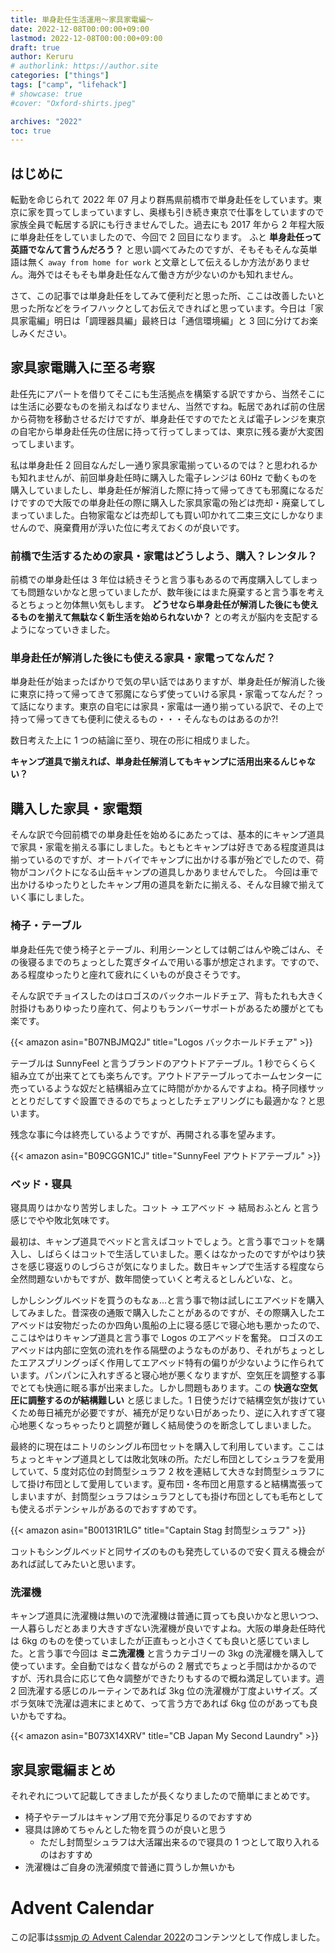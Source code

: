 ```yaml
---
title: 単身赴任生活運用〜家具家電編〜
date: 2022-12-08T00:00:00+09:00
lastmod: 2022-12-08T00:00:00+09:00
draft: true
author: Keruru
# authorlink: https://author.site
categories: ["things"]
tags: ["camp", "lifehack"]
# showcase: true
#cover: "Oxford-shirts.jpeg"

archives: "2022"
toc: true
---
```


<!--  {{< fancybox "." "photos.jpeg" "alt text" "gallery" >}} -->

## はじめに

転勤を命じられて 2022 年 07 月より群馬県前橋市で単身赴任をしています。東京に家を買ってしまっていますし、奥様も引き続き東京で仕事をしていますので家族全員で転居する訳にも行きませんでした。過去にも 2017 年から 2 年程大阪に単身赴任をしていましたので、今回で 2 回目になります。
ふと **単身赴任って英語でなんて言うんだろう？** と思い調べてみたのですが、そもそもそんな英単語は無く `away from home for work` と文章として伝えるしか方法がありません。海外ではそもそも単身赴任なんて働き方が少ないのかも知れません。

さて、この記事では単身赴任をしてみて便利だと思った所、ここは改善したいと思った所などをライフハックとしてお伝えできればと思っています。今日は「家具家電編」明日は「調理器具編」最終日は「通信環境編」と 3 回に分けてお楽しみください。

## 家具家電購入に至る考察

赴任先にアパートを借りてそこにも生活拠点を構築する訳ですから、当然そこには生活に必要なものを揃えねばなりません、当然ですね。転居であれば前の住居から荷物を移動させるだけですが、単身赴任ですのでたとえば電子レンジを東京の自宅から単身赴任先の住居に持って行ってしまっては、東京に残る妻が大変困ってしまいます。

私は単身赴任 2 回目なんだし一通り家具家電揃っているのでは？と思われるかも知れませんが、前回単身赴任時に購入した電子レンジは 60Hz で動くものを購入していましたし、単身赴任が解消した際に持って帰ってきても邪魔になるだけですので大阪での単身赴任の際に購入した家具家電の殆どは売却・廃棄してしまっていました。白物家電などは売却しても買い叩かれて二束三文にしかなりませんので、廃棄費用が浮いた位に考えておくのが良いです。

### 前橋で生活するための家具・家電はどうしよう、購入？レンタル？

前橋での単身赴任は 3 年位は続きそうと言う事もあるので再度購入してしまっても問題ないかなと思っていましたが、数年後にはまた廃棄すると言う事を考えるとちょっと勿体無い気もします。 **どうせなら単身赴任が解消した後にも使えるものを揃えて無駄なく新生活を始められないか？** との考えが脳内を支配するようになっていきました。

### 単身赴任が解消した後にも使える家具・家電ってなんだ？

単身赴任が始まったばかりで気の早い話ではありますが、単身赴任が解消した後に東京に持って帰ってきて邪魔にならず使っていける家具・家電ってなんだ？って話になります。東京の自宅には家具・家電は一通り揃っている訳で、その上で持って帰ってきても便利に使えるもの・・・そんなものはあるのか?!

数日考えた上に 1 つの結論に至り、現在の形に相成りました。

**キャンプ道具で揃えれば、単身赴任解消してもキャンプに活用出来るんじゃない？**

## 購入した家具・家電類

そんな訳で今回前橋での単身赴任を始めるにあたっては、基本的にキャンプ道具で家具・家電を揃える事にしました。もともとキャンプは好きである程度道具は揃っているのですが、オートバイでキャンプに出かける事が殆どでしたので、荷物がコンパクトになる山岳キャンプの道具しかありませんでした。
今回は車で出かけるゆったりとしたキャンプ用の道具を新たに揃える、そんな目線で揃えていく事にしました。

### 椅子・テーブル

単身赴任先で使う椅子とテーブル、利用シーンとしては朝ごはんや晩ごはん、その後寝るまでのちょっとした寛ぎタイムで用いる事が想定されます。ですので、ある程度ゆったりと座れて疲れにくいものが良さそうです。

そんな訳でチョイスしたのはロゴスのバックホールドチェア、背もたれも大きく肘掛けもありゆったり座れて、何よりもランバーサポートがあるため腰がとても楽です。

{{< amazon asin="B07NBJMQ2J" title="Logos バックホールドチェア" >}}

テーブルは SunnyFeel と言うブランドのアウトドアテーブル。1 秒でらくらく組み立てが出来てとても楽ちんです。アウトドアテーブルってホームセンターに売っているような奴だと結構組み立てに時間がかかるんですよね。椅子同様サッととりだしてすぐ設置できるのでちょっとしたチェアリングにも最適かな？と思います。

残念な事に今は終売しているようですが、再開される事を望みます。

{{< amazon asin="B09CGGN1CJ" title="SunnyFeel アウトドアテーブル" >}}

### ベッド・寝具

寝具周りはかなり苦労しました。コット → エアベッド → 結局おふとん と言う感じでやや敗北気味です。

最初は、キャンプ道具でベッドと言えばコットでしょう。と言う事でコットを購入し、しばらくはコットで生活していました。悪くはなかったのですがやはり狭さを感じ寝返りのしづらさが気になりました。数日キャンプで生活する程度なら全然問題ないかもですが、数年間使っていくと考えるとしんどいな、と。

しかしシングルベッドを買うのもなぁ...と言う事で物は試しにエアベッドを購入してみました。昔深夜の通販で購入したことがあるのですが、その際購入したエアベッドは安物だったのか四角い風船の上に寝る感じで寝心地も悪かったので、ここはやはりキャンプ道具と言う事で Logos のエアベッドを奮発。
ロゴスのエアベッドは内部に空気の流れを作る隔壁のようなものがあり、それがちょっとしたエアスプリングっぽく作用してエアベッド特有の偏りが少ないように作られています。パンパンに入れすぎると寝心地が悪くなりますが、空気圧を調整する事でとても快適に眠る事が出来ました。しかし問題もあります。この **快適な空気圧に調整するのが結構難しい** と感じました。1 日使うだけで結構空気が抜けていくため毎日補充が必要ですが、補充が足りない日があったり、逆に入れすぎて寝心地悪くなっちゃったりと調整が難しく結局使うのを断念してしまいました。

最終的に現在はニトリのシングル布団セットを購入して利用しています。ここはちょっとキャンプ道具としては敗北気味の所。ただし布団としてシュラフを愛用していて、5 度対応位の封筒型シュラフ 2 枚を連結して大きな封筒型シュラフにして掛け布団として愛用しています。夏布団・冬布団と用意すると結構嵩張ってしまいますが、封筒型シュラフはシュラフとしても掛け布団としても毛布としても使えるポテンシャルがあるのでおすすめです。

{{< amazon asin="B00131R1LG" title="Captain Stag 封筒型シュラフ" >}}

コットもシングルベッドと同サイズのものも発売しているので安く買える機会があれば試してみたいと思います。

### 洗濯機

キャンプ道具に洗濯機は無いので洗濯機は普通に買っても良いかなと思いつつ、一人暮らしだとあまり大きすぎない洗濯機が良いですよね。大阪の単身赴任時代は 6kg のものを使っていましたが正直もっと小さくても良いと感じていました。と言う事で今回は **ミニ洗濯機** と言うカテゴリーの 3kg の洗濯機を購入して使っています。全自動ではなく昔ながらの 2 層式でちょっと手間はかかるのですが、汚れ具合に応じて色々調整ができたりもするので概ね満足しています。週 2 回洗濯する感じのルーティンであれば 3kg 位の洗濯機が丁度よいサイズ。ズボラ気味で洗濯は週末にまとめて、って言う方であれば 6kg 位のがあっても良いかもですね。

{{< amazon asin="B073X14XRV" title="CB Japan My Second Laundry" >}}

## 家具家電編まとめ

それぞれについて記載してきましたが長くなりましたので簡単にまとめです。

- 椅子やテーブルはキャンプ用で充分事足りるのでおすすめ
- 寝具は諦めてちゃんとした物を買うのが良いと思う
  - ただし封筒型シュラフは大活躍出来るので寝具の 1 つとして取り入れるのはおすすめ
- 洗濯機はご自身の洗濯頻度で普通に買うしか無いかも

# Advent Calendar

この記事は[ssmjp の Advent Calendar 2022](https://adventar.org/calendars/8092)のコンテンツとして作成しました。
